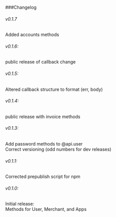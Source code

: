 ###Changelog

###### v0.1.7
Added accounts methods

###### v0.1.6:
public release of callback change

###### v0.1.5:
Altered callback structure to format (err, body)

###### v0.1.4:
public release with invoice methods

###### v0.1.3:
Add password methods to @api.user <br>
Correct versioning (odd numbers for dev releases)

###### v0.1.1:
Corrected prepublish script for npm

###### v0.1.0: 
Initial release: <br>
Methods for User, Merchant, and Apps